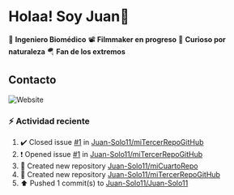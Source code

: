 # Holaa! Soy Juan👋

:test_tube: **Ingeniero Biomédico**
:film_projector: **Filmmaker en progreso**
:compass: **Curioso por naturaleza**
:parachute: **Fan de los extremos**

## Contacto

![Website](https://img.shields.io/website?url=https%3A%2F%2Fwww.linkedin.com%2Fin%2Fjuan-monroy-%2F)


### :zap: Actividad reciente
<!--RECENT_ACTIVITY:start-->
1. ✔️ Closed issue [#1](https://github.com/Juan-Solo11/miTercerRepoGitHub/issues/1) in [Juan-Solo11/miTercerRepoGitHub](https://github.com/Juan-Solo11/miTercerRepoGitHub)<br>
2. ❗️ Opened issue [#1](https://github.com/Juan-Solo11/miTercerRepoGitHub/issues/1) in [Juan-Solo11/miTercerRepoGitHub](https://github.com/Juan-Solo11/miTercerRepoGitHub)<br>
3. 📔 Created new repository [Juan-Solo11/miCuartoRepo](https://github.com/Juan-Solo11/miCuartoRepo)<br>
4. 📔 Created new repository [Juan-Solo11/miTercerRepoGitHub](https://github.com/Juan-Solo11/miTercerRepoGitHub)<br>
5. ⬆️ Pushed 1 commit(s) to [Juan-Solo11/Juan-Solo11](https://github.com/Juan-Solo11/Juan-Solo11)<br>
<!--RECENT_ACTIVITY:end-->

<!-- RECENT_ACTIVITY:last_update -->